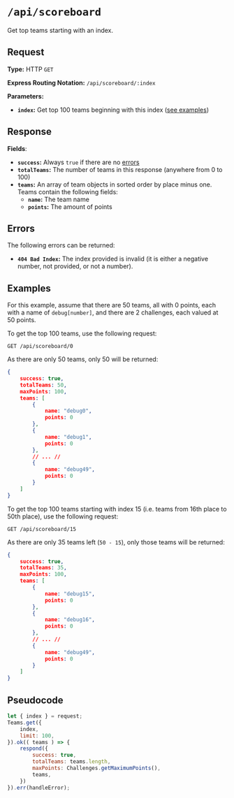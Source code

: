 # `/api/scoreboard`

Get top teams starting with an index.

## Request

**Type:** HTTP `GET`

**Express Routing Notation:** `/api/scoreboard/:index`

**Parameters:**

- **`index`:** Get top 100 teams beginning with this index ([see examples](#examples))

## Response

**Fields**:

- **`success`:** Always `true` if there are no [errors](#errors)
- **`totalTeams`:** The number of teams in this response (anywhere from 0 to 100)
- **`teams`:** An array of team objects in sorted order by place minus one. Teams contain the following fields:
  - **`name`:** The team name
  - **`points`:** The amount of points

## Errors

The following errors can be returned:

- **`404 Bad Index`:** The index provided is invalid (it is either a negative number, not provided, or not a number).

## Examples

For this example, assume that there are 50 teams, all with 0 points, each with a name of `debug[number]`, and there are 2 challenges, each valued at 50 points.

To get the top 100 teams, use the following request:

```http
GET /api/scoreboard/0
```

As there are only 50 teams, only 50 will be returned:

```json
{
    success: true,
    totalTeams: 50,
    maxPoints: 100,
    teams: [
        {
            name: "debug0",
            points: 0
        },
        {
            name: "debug1",
            points: 0
        },
        // ... //
        {
            name: "debug49",
            points: 0
        }
    ]
}
```

To get the top 100 teams starting with index 15 (i.e. teams from 16th place to 50th place), use the following request:

```http
GET /api/scoreboard/15
```

As there are only 35 teams left (`50 - 15`), only those teams will be returned:

```json
{
    success: true,
    totalTeams: 35,
    maxPoints: 100,
    teams: [
        {
            name: "debug15",
            points: 0
        },
        {
            name: "debug16",
            points: 0
        },
        // ... //
        {
            name: "debug49",
            points: 0
        }
    ]
}
```

## Pseudocode

```js
let { index } = request;
Teams.get({
    index,
    limit: 100,
}).ok(( teams ) => {
    respond({
        success: true,
        totalTeams: teams.length,
        maxPoints: Challenges.getMaximumPoints(),
        teams,
    })
}).err(handleError);
```